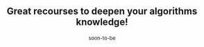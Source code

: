 <div align="center">
<h2>Great recourses to deepen your algorithms knowledge!</h2>
<sub>soon-to-be</sub>
</div>
